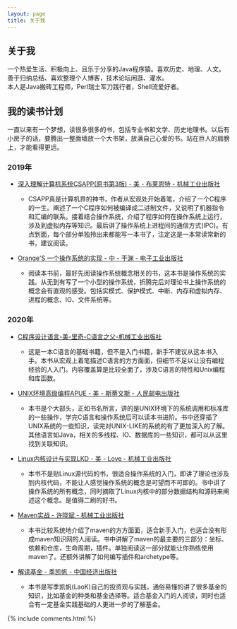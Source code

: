 ```yaml
---
layout: page
title: 关于我 
---
```


## 关于我

一个热爱生活、积极向上、且乐于分享的Java程序猿。喜欢历史、地理、人文。善于归纳总结、喜欢整理个人博客，技术论坛闲逛、灌水。  
本人是Java搬砖工程师，Perl瑞士军刀践行者，Shell流爱好者。

## 我的读书计划

一直以来有一个梦想，读很多很多的书，包括专业书和文学、历史地理书。以后有小房子的话，要腾出一整面墙放一个大书架，放满自己心爱的书。站在巨人的肩膀上，才能看得更远。

### 2019年

+ [深入理解计算机系统CSAPP(原书第3版) - 美 - 布莱恩特 - 机械工业出版社](https://book.douban.com/subject/26912767/)
    + CSAPP真是计算机界的神书，作者从宏观处开始着笔，介绍了一个C程序的一生。阐述了一个C程序如何被编译成二进制文件，又说明了机器指令和汇编的联系。接着结合操作系统，介绍了程序如何在操作系统上运行，涉及到虚拟内存等知识。最后讲了操作系统上进程间的通信方式(IPC)。有点到面，每个部分单独拎出来都能写一本书了，注定这是一本常读常新的书，建议阅读。

+ [Orange'S 一个操作系统的实现 - 中 - 于渊 - 电子工业出版社](https://book.douban.com/subject/3735649/)
    + 阅读本书前，最好先阅读操作系统概念相关的书，这本书是操作系统的实践。从无到有写了一个小型的操作系统，折腾完后对理论书上操作系统的概念会有直观的感受。包括实模式、保护模式、中断、内存和虚拟内存、进程的概念、IO、文件系统等。

### 2020年
+ [C程序设计语言-美-里奇-C语言之父-机械工业出版社](https://book.douban.com/subject/1139336/)
    + 这是一本C语言的基础书籍，但不是入门书籍，新手不建议从这本书入手。本书从宏观上着笔描述C语言的方方面面，但细节不足以让没有编程经验的人入门。内容覆盖算是比较全面了，涉及C语言的特性和Unix编程和库函数。

+ [UNIX环境高级编程APUE - 美 - 斯蒂文斯 - 人民邮电出版社](https://book.douban.com/subject/25900403/)
    + 本书是个大部头，正如书名所言，讲的是UNIX环境下的系统调用和标准库的一些操作，学完C语言和操作系统后可以读本书进阶。书中还穿插了UNIX系统的一些知识，读完对UNIX-LIKE的系统的有了更加深入的了解。其他语言如Java，相关的多线程、IO、数据库的一些知识，都可以从这里找到关联知识。
+ [Linux内核设计与实现LKD - 美 - Love - 机械工业出版社](https://book.douban.com/subject/6097773/)
    + 本书不是贴Linux源代码的书，很适合操作系统的入门，即讲了理论也涉及到内核代码，不能让人感觉操作系统的概念是可望而不可即的。书中讲了操作系统的所有概念，同时摘取了Linux内核中的部分数据结构和源码来阐述这个概念。是值得二刷的好书。
+ [Maven实战 - 许晓斌 - 机械工业出版社](https://book.douban.com/subject/5345682/)
    + 本书比较系统地介绍了maven的方方面面，适合新手入门，也适合没有形成maven知识网的人阅读。书中讲解了maven的最主要的三部分：坐标、依赖和仓库，生命周期，插件。单独阅读这一部分就能让你熟练使用maven了。还额外讲解了如何编写插件和archetype等。
+ [解读基金 - 季凯帆 - 中国经济出版社](https://book.douban.com/subject/2051332/)
    + 本书是写季凯帆(LaoK)自己的投资观与实践，通俗易懂的讲了很多基金的知识，比如基金的种类和基金选择等。适合基金入门的人阅读，同时也适合有一定基金实践基础的人更进一步的了解基金。

{% include comments.html %}

